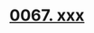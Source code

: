 # [0067. xxx](https://github.com/tnotesjs/TNotes.react/tree/main/notes/0067.%20xxx)

<!-- region:toc -->



<!-- endregion:toc -->
